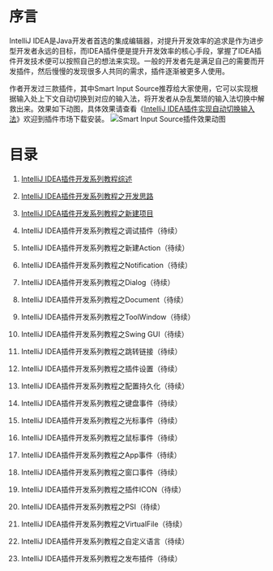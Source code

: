 # 序言
IntelliJ IDEA是Java开发者首选的集成编辑器，对提升开发效率的追求是作为进步型开发者永远的目标，而IDEA插件便是提升开发效率的核心手段，掌握了IDEA插件开发技术便可以按照自己的想法来实现。一般的开发者先是满足自己的需要而开发插件，然后慢慢的发现很多人共同的需求，插件逐渐被更多人使用。


作者开发过三款插件，其中Smart Input Source推荐给大家使用，它可以实现根据输入处上下文自动切换到对应的输入法，将开发者从杂乱繁琐的输入法切换中解救出来。效果如下动图，具体效果请查看《[IntelliJ IDEA插件实现自动切换输入法](https://juejin.cn/post/7179055031423860794)》欢迎到插件市场下载安装。
![Smart Input Source插件效果动图](https://p6-juejin.byteimg.com/tos-cn-i-k3u1fbpfcp/6e5047c7dbb44334a6bf9fc3342acf67~tplv-k3u1fbpfcp-zoom-in-crop-mark:3024:0:0:0.awebp?)

# 目录
1. [IntelliJ IDEA插件开发系列教程综述](https://juejin.cn/post/7183264525519421498)

2. [IntelliJ IDEA插件开发系列教程之开发思路](https://juejin.cn/post/7183264353192247354/)

3. [IntelliJ IDEA插件开发系列教程之新建项目](https://juejin.cn/post/7183522118145933370/)

3. IntelliJ IDEA插件开发系列教程之调试插件（待续）

3. IntelliJ IDEA插件开发系列教程之新建Action（待续）

3. IntelliJ IDEA插件开发系列教程之Notification（待续）

3. IntelliJ IDEA插件开发系列教程之Dialog（待续）

3. IntelliJ IDEA插件开发系列教程之Document（待续）

3. IntelliJ IDEA插件开发系列教程之ToolWindow（待续）

3. IntelliJ IDEA插件开发系列教程之Swing GUI（待续）

3. IntelliJ IDEA插件开发系列教程之跳转链接（待续）

3. IntelliJ IDEA插件开发系列教程之插件设置（待续）

3. IntelliJ IDEA插件开发系列教程之配置持久化（待续）

3. IntelliJ IDEA插件开发系列教程之键盘事件（待续）

3. IntelliJ IDEA插件开发系列教程之光标事件（待续）

3. IntelliJ IDEA插件开发系列教程之鼠标事件（待续）

3. IntelliJ IDEA插件开发系列教程之App事件（待续）

3. IntelliJ IDEA插件开发系列教程之窗口事件（待续）

3. IntelliJ IDEA插件开发系列教程之插件ICON（待续）

3. IntelliJ IDEA插件开发系列教程之PSI（待续）

3. IntelliJ IDEA插件开发系列教程之VirtualFile（待续）

3. IntelliJ IDEA插件开发系列教程之自定义语言（待续）

3. IntelliJ IDEA插件开发系列教程之发布插件（待续）
